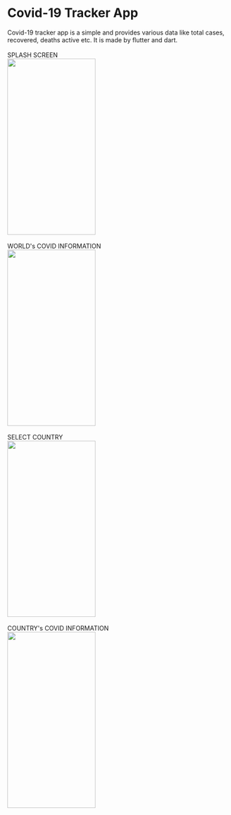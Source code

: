 # Covid-19 Tracker App

Covid-19 tracker app is a simple and provides various data like total cases, recovered, deaths active etc. It is made by flutter and dart.</br></br>
SPLASH SCREEN <br/>
<img src="https://github.com/ranjeetsingh98965/Covid-19-Tracker-App/assets/80505785/1f819396-dfea-46f0-bf9d-30d8bf515a61" width="200" height="400"><br/><br/>
WORLD's COVID INFORMATION<br/>
<img src="https://github.com/ranjeetsingh98965/Covid-19-Tracker-App/assets/80505785/1e584bda-a0d2-447b-9953-2898d16a9ab9" width="200" height="400"><br/><br/>
SELECT COUNTRY<br/>
<img src="https://github.com/ranjeetsingh98965/Covid-19-Tracker-App/assets/80505785/8c1e1a93-e3eb-4287-93e9-f79f5702885e" width="200" height="400"><br/><br/>
COUNTRY's COVID INFORMATION<br/>
<img src="https://github.com/ranjeetsingh98965/Covid-19-Tracker-App/assets/80505785/5f2fa1dc-51c1-4fab-b918-67407a99aede" width="200" height="400"><br/><br/>






